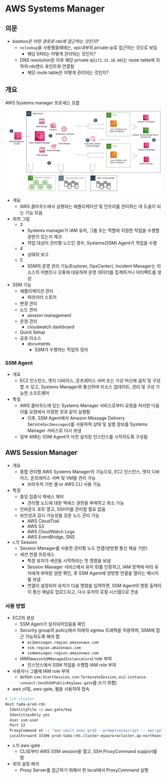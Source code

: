 # AWS Systems Manager

## 의문

- *bastion은 어떤 경로로 rds에 접근하는 것인지?*
  - `nslookup`을 사용했을때에는, vpc내부의 private ip로 접근하는 것으로 보임
    - 해당 DNS는 어떻게 관리되는 것인지?
  - DNS resolution된 이후 해당 private ip(`172.31.18.66`)는 route table에 의하여 rds엔드 포인트와 연결됨
    - 해당 route table은 어떻게 관리되는 것인지?

## 개요

AWS Systems manager 프로세스 흐름

![](./images/systems_manager/ssm_process1.png)

- 개요
  - AWS 클라우드에서 실행되는 애플리케이션 및 인프라를 관리하는 데 도움이 되는 기능 모음
- 위의 그림
  - 3
    - Systems manager가 IAM 유저, 그룹 또는 역할에 지정한 작업을 수행할 권한이 있는지 체크
    - 작업 대상이 관리형 노드인 경우, Systems(SSM) Agent가 작업을 수행
  - 4
    - 상태의 보고
  - 5
    - SSM의 운영 관리 기능(Explorer, OpsCenter), Incident Manager는 리소스의 이벤트나 오류에 대응하여 운영 데이터를 집계하거나 아티팩트를 생성
- SSM 기능
  - 애플리케이션 관리
    - 파라미터 스토어
  - 변경 관리
  - 노드 관리
    - session management
  - 운영 관리
    - cloudwatch dashboard
  - Quick Setup
  - 공유 리소스
    - documents
      - SSM가 수행하는 작업의 정의

### SSM Agent

- 개요
  - EC2 인스턴스, 엣지 디바이스, 온프레미스 서버 또는 가상 머신에 설치 및 구성할 수 있고, Systems Manager와 통신하며 리소스 업데이트, 관리 및 구성 가능한 소프트웨어
- 특징
  - AWS 클라우드에 있는 Systems Manager 서비스로부터 요청을 처리한 다음 이를 요청에서 지정한 것과 같이 실행함
    - 이후, SSM Agent에서 Amazon Message Delivery Service(`ec2messages`)를 사용하여 상태 및 실행 정보를 Systems Manager 서비스로 다시 보냄
  - 일부 AMI는 SSM Agent가 사전 설치된 인스턴스를 시작하도록 구성됨

## AWS Session Manager

- 개요
  - 종합 관리형 AWS Systems Manager의 기능으로, EC2 인스턴스, 엣지 디바이스, 온프레미스 서버 및 VM을 관리 가능
    - 브라우저 기반 셸 or AWS CLI 사용 가능
- 특징
  - 중앙 집중식 액세스 제어
    - 관리형 노드에 대한 액세스 권한을 부여하고 취소 가능
  - 인바운드 포트 열고, SSH키를 관리할 필요 없음
  - 보안성과 감시 가능성을 갖춘 노드 관리 가능
    - AWS CloudTrail
    - AWS S3
    - AWS CloudWatch Logs
    - AWS EventBridge, SNS
- c.f) Session
  - Session Manager를 사용한 관리형 노드 연결(양방향 통신 채널 기반)
  - 세션 연결 프로세스
    - 특정 유저가 세션을 시작하라는 첫 명령을 보냄
    - Session Manager 서비스에서 유저 ID를 인증하고, IAM 정책에 따라 유저에게 부여된 권한 확인, 후 SSM Agent에 양방향 연결을 열라는 메시지를 보냄
    - 연결이 설정되어 유저가 다음 명령을 입력하면, SSM Agent의 명령 출력이 이 통신 채널로 업로드되고, 다시 유저의 로컬 시스템으로 전송

### 사용 방법

- EC2의 생성
  - SSM Agent가 설치되어있음을 확인
  - Security group의 policy에서 아래의 egress 트래픽을 허용하여, SSM에 접근 가능하도록 해야 함
    - `ec2messages.region.amazonaws.com`
    - `ssm.region.amazonaws.com`
    - `ssmmessages.region.amazonaws.com`
  - IAM(`AmazonSSMManagedInstanceCore`) role 부여
    - 인스턴스에서 SSM 작업을 수행할 IAM role 부여
- 사용자나 그룹에 IAM role 부여
  - action `ssm:StartSession`, `ssm:TerminateSession`, `ec2-instance-connect:SendSSHPublicKey`(`aws-gate`를 쓰기 위함)
- aws cli및, aws-gate, 웹을 사용하여 접속

```sh
# ssh cluster
Host tada-prod-rds
  IdentityFile ~/.aws-gate/key
  IdentitiesOnly yes
  User ssm-user
  Port 22
  ProxyCommand sh -c "aws-vault exec prod --prompt=osascript -- aws-gate ssh-proxy -l ssm-user bastion"
  LocalForward 33306 prod-tada-rds.cluster-myauroracluster.ap-northeast-2.rds.amazonaws.com:3306
```

- c.f) aws-gate
  - CLI로부터 AWS SSM session을 열고, SSH ProxyCommand support를 함
- 위의 설정 해석
  - Proxy Server를 접근하기 위해서 현 local에서 ProxyCommand 실행
